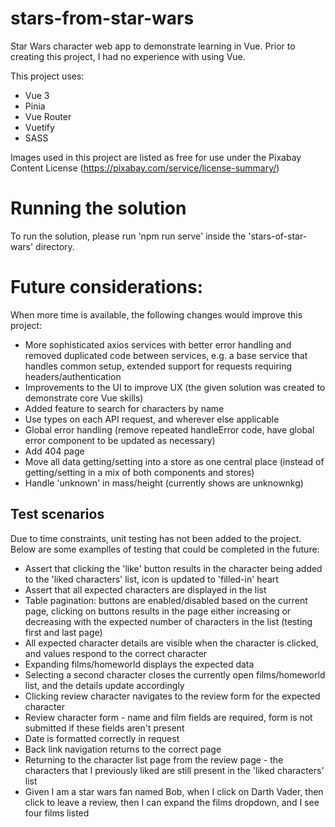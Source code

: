 # stars-from-star-wars
Star Wars character web app to demonstrate learning in Vue. Prior to creating this project, I had no experience with using Vue.

This project uses:
* Vue 3
* Pinia
* Vue Router
* Vuetify
* SASS

Images used in this project are listed as free for use under the Pixabay Content License (https://pixabay.com/service/license-summary/)

# Running the solution
To run the solution, please run 'npm run serve' inside the 'stars-of-star-wars' directory.

# Future considerations:
When more time is available, the following changes would improve this project:
* More sophisticated axios services with better error handling and removed duplicated code between services, e.g. a base service that handles common setup, extended support for requests requiring headers/authentication
* Improvements to the UI to improve UX (the given solution was created to demonstrate core Vue skills)
* Added feature to search for characters by name
* Use types on each API request, and wherever else applicable
* Global error handling (remove repeated handleError code, have global error component to be updated as necessary)
* Add 404 page
* Move all data getting/setting into a store as one central place (instead of getting/setting in a mix of both components and stores)
* Handle 'unknown' in mass/height (currently shows are unknownkg)

## Test scenarios
Due to time constraints, unit testing has not been added to the project. 
Below are some examplles of testing that could be completed in the future:

* Assert that clicking the 'like' button results in the character being added to the 'liked characters' list, icon is updated to 'filled-in' heart
* Assert that all expected characters are displayed in the list
* Table pagination: buttons are enabled/disabled based on the current page, clicking on buttons results in the page either increasing or decreasing with the expected number of characters in the list (testing first and last page)
* All expected character details are visible when the character is clicked, and values respond to the correct character
* Expanding films/homeworld displays the expected data
* Selecting a second character closes the currently open films/homeworld list, and the details update accordingly
* Clicking review character navigates to the review form for the expected character
* Review character form - name and film fields are required, form is not submitted if these fields aren't present
* Date is formatted correctly in request
* Back link navigation returns to the correct page
* Returning to the character list page from the review page - the characters that I previously liked are still present in the 'liked characters' list
* Given I am a star wars fan named Bob, when I click on Darth Vader, then click to leave a review, then I can expand the films dropdown, and I see four films listed
